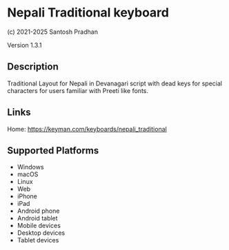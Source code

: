 Nepali Traditional keyboard
==============

(c) 2021-2025 Santosh Pradhan

Version 1.3.1

Description
-----------

Traditional Layout for Nepali in Devanagari script with dead keys for special characters for users familiar with Preeti like fonts. 

Links
-----
Home: 
https://keyman.com/keyboards/nepali_traditional


Supported Platforms
-------------------
 * Windows
 * macOS
 * Linux
 * Web
 * iPhone
 * iPad
 * Android phone
 * Android tablet
 * Mobile devices
 * Desktop devices
 * Tablet devices

